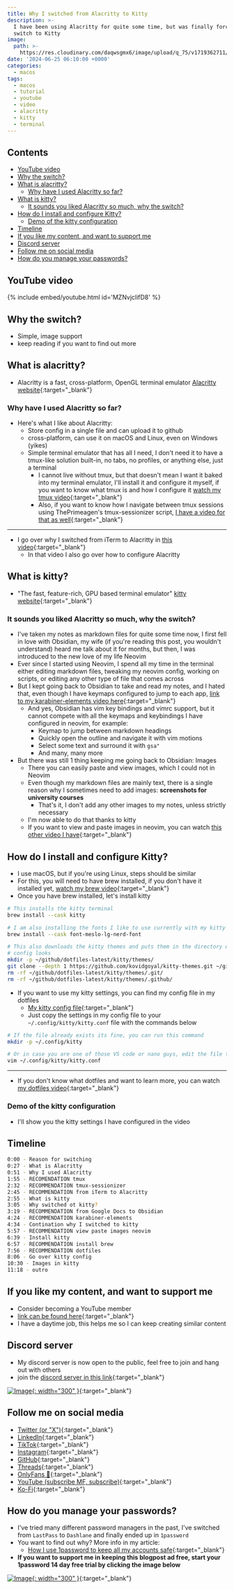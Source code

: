 ```yaml
---
title: Why I switched from Alacritty to Kitty
description: >-
  I have been using Alacritty for quite some time, but was finally forced to
  switch to Kitty
image:
  path: >-
    https://res.cloudinary.com/daqwsgmx6/image/upload/q_75/v1719362711/youtube/macos/alacritty-to-kitty.avif
date: '2024-06-25 06:10:00 +0000'
categories:
  - macos
tags:
  - macos
  - tutorial
  - youtube
  - video
  - alacritty
  - kitty
  - terminal
---
```

## Contents

<!-- toc -->

- [YouTube video](#youtube-video)
- [Why the switch?](#why-the-switch)
- [What is alacritty?](#what-is-alacritty)
  * [Why have I used Alacritty so far?](#why-have-i-used-alacritty-so-far)
- [What is kitty?](#what-is-kitty)
  * [It sounds you liked Alacritty so much, why the switch?](#it-sounds-you-liked-alacritty-so-much-why-the-switch)
- [How do I install and configure Kitty?](#how-do-i-install-and-configure-kitty)
  * [Demo of the kitty configuration](#demo-of-the-kitty-configuration)
- [Timeline](#timeline)
- [If you like my content, and want to support me](#if-you-like-my-content-and-want-to-support-me)
- [Discord server](#discord-server)
- [Follow me on social media](#follow-me-on-social-media)
- [How do you manage your passwords?](#how-do-you-manage-your-passwords)

<!-- tocstop -->

## YouTube video

{% include embed/youtube.html id='MZNvjclifD8' %}

## Why the switch?

- Simple, image support
- keep reading if you want to find out more

## What is alacritty?

- Alacritty is a fast, cross-platform, OpenGL terminal emulator
  [Alacritty website](https://alacritty.org){:target="\_blank"}

### Why have I used Alacritty so far?

- Here's what I like about Alacritty:
  - Store config in a single file and can upload it to github
  - cross-platform, can use it on macOS and Linux, even on Windows (yikes)
  - Simple terminal emulator that has all I need, I don't need it to have a
    tmux-like solution built-in, no tabs, no profiles, or anything else, just a
    terminal
    - I cannot live without tmux, but that doesn't mean I want it baked into my
      terminal emulator, I'll install it and configure it myself, if you want to
      know what tmux is and how I configure it
      [watch my tmux video](https://youtu.be/0aD7-EBnULc){:target="\_blank"}
    - Also, if you want to know how I navigate between tmux sessions using
      ThePrimeagen's tmux-sessionizer script,
      [I have a video for that as well](https://youtu.be/MCbEPylDEWU){:target="\_blank"}

---

- I go over why I switched from iTerm to Alacritty in
  [this video](https://youtu.be/Lk3D4GtIEsU){:target="\_blank"}
  - In that video I also go over how to configure Alacritty

## What is kitty?

- "The fast, feature-rich, GPU based terminal emulator"
  [kitty website](https://sw.kovidgoyal.net/kitty/){:target="\_blank"}

### It sounds you liked Alacritty so much, why the switch?

- I've taken my notes as markdown files for quite some time now, I first fell in
  love with Obsidian, my wife (if you're reading this post, you wouldn't
  understand) heard me talk about it for months, but then, I was introduced to
  the new love of my life Neovim
- Ever since I started using Neovim, I spend all my time in the terminal either
  editing markdown files, tweaking my neovim config, working on scripts, or
  editing any other type of file that comes across
- But I kept going back to Obsidian to take and read my notes, and I hated that,
  even though I have keymaps configured to jump to each app,
  [link to my karabiner-elements video here](https://youtu.be/Cr35bp8yAzo){:target="\_blank"}
  - And yes, Obsidian has vim key bindings and vimrc support, but it cannot
    compete with all the keymaps and keybindings I have configured in neovim,
    for example:
    - Keymap to jump between markdown headings
    - Quickly open the outline and navigate it with vim motions
    - Select some text and surround it with `gsa"`
    - And many, many more
- But there was still 1 thing keeping me going back to Obsidian: Images
  - There you can easily paste and view images, which I could not in Neovim
  - Even though my markdown files are mainly text, there is a single reason why
    I sometimes need to add images: **screenshots for university courses**
    - That's it, I don't add any other images to my notes, unless strictly
      necessary
  - I'm now able to do that thanks to kitty
  - If you want to view and paste images in neovim, you can watch
    [this other video I have](https://youtu.be/0O3kqGwNzTI){:target="\_blank"}

## How do I install and configure Kitty?

- I use macOS, but if you're using Linux, steps should be similar
- For this, you will need to have brew installed, if you don't have it installed
  yet, [watch my brew video](https://youtu.be/BEB7X78ivNM){:target="\_blank"}
- Once you have brew installed, let's install kitty

```bash
# This installs the kitty terminal
brew install --cask kitty

# I am also installing the fonts I like to use currently with my kitty config
brew install --cask font-meslo-lg-nerd-font

# This also downloads the kitty themes and puts them in the directory where my
# config looks
mkdir -p ~/github/dotfiles-latest/kitty/themes/
git clone --depth 1 https://github.com/kovidgoyal/kitty-themes.git ~/github/dotfiles-latest/kitty/themes/
rm -rf ~/github/dotfiles-latest/kitty/themes/.git/
rm -rf ~/github/dotfiles-latest/kitty/themes/.github/
```

- If you want to use my kitty settings, you can find my config file in my
  dotfiles
  - [My kitty config file](https://github.com/linkarzu/dotfiles-latest/blob/940cbd0df21d0f81fa041d2dead187ce8085a8db/kitty/kitty.conf){:target="\_blank"}
  - Just copy the settings in my config file to your
    `~/.config/kitty/kitty.conf` file with the commands below

```bash
# If the file already exists its fine, you can run this command
mkdir -p ~/.config/kitty

# Or in case you are one of those VS code or nano guys, edit the file there
vim ~/.config/kitty/kitty.conf
```

---

- If you don't know what dotfiles and want to learn more, you can watch
  [my dotfiles video](https://youtu.be/XBjfzySpGdE?si=0ZnatFCkoIQOoCiv){:target="\_blank"}

### Demo of the kitty configuration

- I'll show you the kitty settings I have configured in the video

## Timeline

```bash
0:00 - Reason for switching
0:27 - What is Alacritty
0:51 - Why I used Alacritty
1:55 - RECOMENDATION tmux
2:32 - RECOMMENDATION tmux-sessionizer
2:45 - RECOMMENDATION from iTerm to Alacritty
2:55 - What is kitty
3:05 - Why switched ot kitty?
3:19 - RECOMMENDATION from Google Docs to Obsidian
4:24 - RECOMMENDATION karabiner-elements
4:34 - Contination why I switched to kitty
5:57 - RECOMMENDATION view paste images neovim
6:39 - Install kitty
6:57 - RECOMMENDATION install brew
7:56 - RECOMMENDATION dotfiles
8:06 - Go over kitty config
10:30 - Images in kitty
11:18 - outro
```

## If you like my content, and want to support me

- Consider becoming a YouTube member
- [link can be found here](https://www.youtube.com/channel/UCrSIvbFncPSlK6AdwE2QboA/join){:target="\_blank"}
- I have a daytime job, this helps me so I can keep creating similar content

## Discord server

- My discord server is now open to the public, feel free to join and hang out
  with others
- join the
  [discord server in this link](https://discord.gg/NgqMgwwtMH){:target="\_blank"}

[![Image](./../../assets/img/imgs/250210-discord-free.avif){: width="300" }](https://discord.gg/NgqMgwwtMH){:target="\_blank"}

## Follow me on social media

- [Twitter (or "X")](https://x.com/link_arzu){:target="\_blank"}
- [LinkedIn](https://www.linkedin.com/in/christianarzu){:target="\_blank"}
- [TikTok](https://www.tiktok.com/@linkarzu){:target="\_blank"}
- [Instagram](https://www.instagram.com/link_arzu){:target="\_blank"}
- [GitHub](https://github.com/linkarzu){:target="\_blank"}
- [Threads](https://www.threads.net/@link_arzu){:target="\_blank"}
- [OnlyFans 🍆](https://linkarzu.com/assets/img/imgs/250126-whyugae.avif){:target="\_blank"}
- [YouTube (subscribe MF, subscribe)](https://www.youtube.com/@linkarzu){:target="\_blank"}
- [Ko-Fi](https://ko-fi.com/linkarzu/goal?g=6){:target="\_blank"}

## How do you manage your passwords?

- I've tried many different password managers in the past, I've switched from
  `LastPass` to `Dashlane` and finally ended up in `1password`
- You want to find out why? More info in my article:
  - [How I use 1password to keep all my accounts safe](https://linkarzu.com/posts/1password/1password/){:target="\_blank"}
- **If you want to support me in keeping this blogpost ad free, start your
  1password 14 day free trial by clicking the image below**

[![Image](../../assets/img/imgs/250124-1password-banner.avif){: width="300" }](https://www.dpbolvw.net/click-101327218-15734885){:target="\_blank"}

